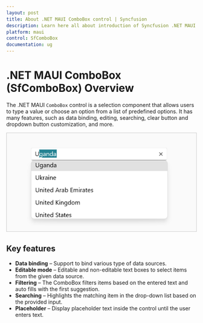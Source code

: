 ```yaml
---
layout: post
title: About .NET MAUI ComboBox control | Syncfusion
description: Learn here all about introduction of Syncfusion .NET MAUI ComboBox (SfComboBox) control, its features, and more.
platform: maui
control: SfComboBox
documentation: ug
---
```


# .NET MAUI ComboBox (SfComboBox) Overview

The .NET MAUI `ComboBox` control is a selection component that allows users to type a value or choose an option from a list of predefined options. It has many features, such as data binding, editing, searching, clear button and dropdown button customization, and more.

![.NET MAUI SfComboBox](Images/Overview/ComboBoxGettingStarted.png)

## Key features

* **Data binding** – Support to bind various type of data sources.
* **Editable mode** – Editable and non-editable text boxes to select items from the given data source.
* **Filtering** – The ComboBox filters items based on the entered text and auto fills with the first suggestion.
* **Searching** – Highlights the matching item in the drop-down list based on the provided input. 
* **Placeholder** – Display placeholder text inside the control until the user enters text.
